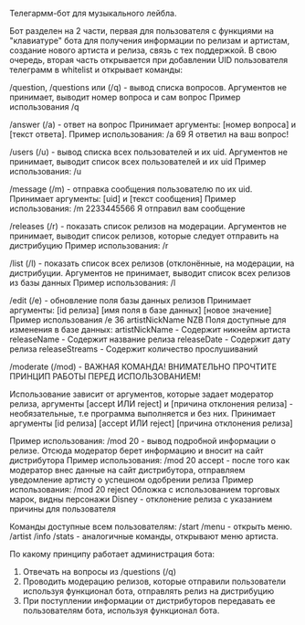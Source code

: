 Телегармм-бот для музыкального лейбла.

Бот разделен на 2 части, первая для пользователя с функциями на "клавиатуре" бота для получения информации по релизам и артистам, создание нового артиста и релиза, связь с тех поддержкой. В свою очередь, вторая часть открывается при добавлении UID пользователя телеграмм в whitelist и открывает команды:

/question, /questions или (/q) - вывод списка вопросов.
Аргументов не принимает, выводит номер вопроса и сам вопрос
Пример использования /q

/answer (/a) - ответ на вопрос
Принимает аргументы: [номер вопроса] и [текст ответа].
Пример использования: /a 69 Я ответил на ваш вопрос!

/users (/u) - вывод списка всех пользователей и их uid.
Аргументов не принимает, выводит список всех пользователей и их uid
Пример использования: /u

/message (/m) - отправка сообщения пользователю по их uid.
Принимает аргументы: [uid] и [текст сообщения]
Пример использования: /m 2233445566 Я отправил вам сообщение

/releases (/r) - показать список релизов на модерации.
Аргументов не принимает, выводит список релизов, которые следует отправить на дистрибуцию
Пример использования: /r

/list (/l) - показать список всех релизов (отклонённые, на модерации, на дистрибуции.
Аргументов не принимает, выводит список всех релизов из базы данных
Пример использования: /l

/edit (/e) - обновление поля базы данных релизов
Принимает аргументы: [id релиза] [имя поля в базе данных] [новое значение]
Пример использования /e 36 artistNickName NZB
Поля доступные для изменения в базе данных: 
artistNickName - Содержит никнейм артиста
releaseName - Содержит название релиза
releaseDate - Содержит дату релиза
releaseStreams - Содержит количество прослушиваний

/moderate (/mod) - ВАЖНАЯ КОМАНДА! ВНИМАТЕЛЬНО ПРОЧТИТЕ ПРИНЦИП РАБОТЫ ПЕРЕД ИСПОЛЬЗОВАНИЕМ!

Использование зависит от аргументов, которые задает модератор релиза, аргументы [accept ИЛИ reject] и [причина отклонения релиза] - необязательные, т.е программа выполняется и без них.
Принимает аргументы [id релиза] [accept ИЛИ reject] [причина отклонения релиза]

Пример использования: /mod 20 - вывод подробной информации о релизе. Отсюда модератор берет информацию и вносит на сайт дистрибутора
Пример использования: /mod 20 accept - после того как модератор внес данные на сайт дистрибутора, отправляем уведомление артисту о успешном одобрении релиза
Пример использования: /mod 20 reject Обложка с использованием торговых марок, видны персонажи Disney - отклонение релиза с указанием причины для пользователя

Команды доступные всем пользователям:
/start /menu - открыть меню.
/artist /info /stats - аналогичные команды, открывают меню артиста.

По какому принципу работает администрация бота:
1. Отвечать на вопросы из /questions (/q)
2. Проводить модерацию релизов, которые отправили пользователи используя функционал бота, отправлять релиз на дистрибуцию
3. При поступлении информации от дистрибуторов передавать ее пользователям бота, используя функционал бота.
